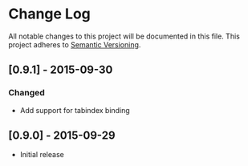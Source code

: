 # Change Log
All notable changes to this project will be documented in this file.
This project adheres to [Semantic Versioning](http://semver.org/).

## [0.9.1] - 2015-09-30
### Changed
- Add support for tabindex binding


## [0.9.0] - 2015-09-29
- Initial release
